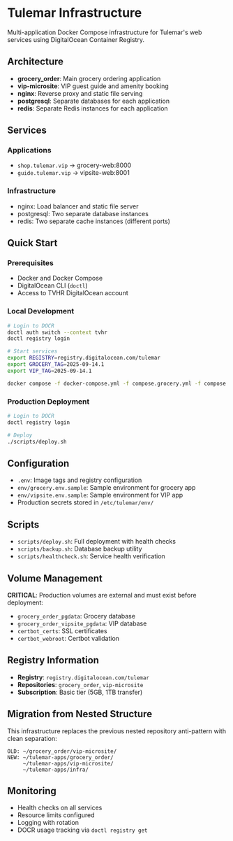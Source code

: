 # Tulemar Infrastructure

Multi-application Docker Compose infrastructure for Tulemar's web services using DigitalOcean Container Registry.

## Architecture

- **grocery_order**: Main grocery ordering application
- **vip-microsite**: VIP guest guide and amenity booking
- **nginx**: Reverse proxy and static file serving
- **postgresql**: Separate databases for each application
- **redis**: Separate Redis instances for each application

## Services

### Applications
- `shop.tulemar.vip` → grocery-web:8000
- `guide.tulemar.vip` → vipsite-web:8001

### Infrastructure
- nginx: Load balancer and static file server
- postgresql: Two separate database instances
- redis: Two separate cache instances (different ports)

## Quick Start

### Prerequisites
- Docker and Docker Compose
- DigitalOcean CLI (`doctl`)
- Access to TVHR DigitalOcean account

### Local Development

```bash
# Login to DOCR
doctl auth switch --context tvhr
doctl registry login

# Start services
export REGISTRY=registry.digitalocean.com/tulemar
export GROCERY_TAG=2025-09-14.1
export VIP_TAG=2025-09-14.1

docker compose -f docker-compose.yml -f compose.grocery.yml -f compose.vip.yml -f compose.local.yml up -d
```

### Production Deployment

```bash
# Login to DOCR
doctl registry login

# Deploy
./scripts/deploy.sh
```

## Configuration

- `.env`: Image tags and registry configuration
- `env/grocery.env.sample`: Sample environment for grocery app
- `env/vipsite.env.sample`: Sample environment for VIP app
- Production secrets stored in `/etc/tulemar/env/`

## Scripts

- `scripts/deploy.sh`: Full deployment with health checks
- `scripts/backup.sh`: Database backup utility
- `scripts/healthcheck.sh`: Service health verification

## Volume Management

**CRITICAL**: Production volumes are external and must exist before deployment:
- `grocery_order_pgdata`: Grocery database
- `grocery_order_vipsite_pgdata`: VIP database
- `certbot_certs`: SSL certificates
- `certbot_webroot`: Certbot validation

## Registry Information

- **Registry**: `registry.digitalocean.com/tulemar`
- **Repositories**: `grocery_order`, `vip-microsite`
- **Subscription**: Basic tier (5GB, 1TB transfer)

## Migration from Nested Structure

This infrastructure replaces the previous nested repository anti-pattern with clean separation:

```
OLD: ~/grocery_order/vip-microsite/
NEW: ~/tulemar-apps/grocery_order/
     ~/tulemar-apps/vip-microsite/
     ~/tulemar-apps/infra/
```

## Monitoring

- Health checks on all services
- Resource limits configured
- Logging with rotation
- DOCR usage tracking via `doctl registry get`